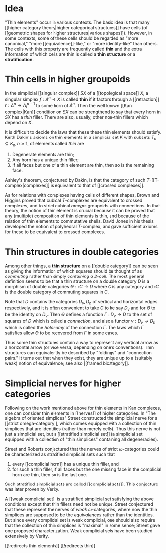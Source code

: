 # Idea #

"Thin elements" occur in various contexts.  The basic idea is that  many [[higher category theory|higher categorical structures]] have cells (of [[geometric shapes for higher structures|various shapes]]).  However, in some contexts, some of these cells should be regarded as "more canonical," "more [[equivalence]]-like," or "more identity-like" than others.  The cells with this property are frequently called **thin** and the extra information of which cells are thin is called a **thin structure** or a **stratification**.


# Thin cells in higher groupoids #

In the simplicial [[singular complex]] $S X$ of a [[topological space]] $X$, a singular simplex $f: \Delta^n \to X$ is called **thin** if it factors through a [[retraction]] $r: \Delta^n \to \Lambda^{n-1}_i$ to some horn of $\Delta^n$.  Then the well known [[Kan complex|Kan]] condition on $S X$ can be strengthend to say that every horn in $S X$ has a _thin_ filler.  There are also, usually, other non-thin fillers which depend on $X$.

It is difficult to decide the laws that these these thin elements should satisfy.  Keith Dakin's axioms on thin elements in a simplicial  set $K$ with subsets $T_n \subseteq K_n, n \geq 1$, of elements called _thin_ are 
1. Degenerate elements are thin;
1. Any horn has a unique thin filler;
1. If all faces but one of a thin element are thin, then so is the remaining face. 

Ashley's theorem, conjectured by Dakin, is that the category of such  $T$-[[T-complex|complexes]] is equivalent to that of [[crossed complexes]].

As for relations with complexes having cells of different shapes, Brown and Higgins proved that cubical $T$-complexes are equivalent to crossed complexes, and to strict cubical $omega$-groupoids with connections.  In that theory, the notion of thin element is crucial because it can be proved that any (multiple) composition of thin elements is thin, and because of the relation of thin elements to commutative shells.  David Jones in his thesis developed the notion of polyhedral $T$-complex, and gave sufficient axioms for these to be equivalent to crossed complexes.


# Thin structures in double categories #

Among other things, a **thin structure** on a [[double category]] can be seen as giving the information of which squares should be thought of as _commuting_ rather than simply _containing a 2-cell_.  The most general definition seems to be that a thin structure on a double category $D$ is a morphism of double categories $\Theta: \square C \to D$ where $C$ is any category and $\square C$ is the double category of commuting squares in $C$. 

Note that $D$ contains the categories $D_v, D_h$ of vertical and horizontal edges respectively, and it is often convenient to take $C$ to be say $D_v$ and for $\Theta$ to be the identity on $D_v$. Then $\Theta$ defines a function $\Gamma: D_v \to D$ to the set of squares of $D$ which is called a _connection_, and also a functor $\gamma: D_v \to D_h$ which is called the _holonomy_ of the connection $\Gamma$. The laws which $\Gamma$ satisfies allow $\Theta$ to be recovered from $\Gamma$ in some cases.  


Thus some thin structures  contain a way to represent any vertical arrow as a horizontal arrow (or vice versa, depending on one's conventions).  Thin structures can equivalently be described by "foldings" and "connection pairs."  It turns out that when they exist, they are unique up to a (suitably weak) notion of equivalence; see also [[framed bicategory]].


# Simplicial nerves for higher categories #

Following on the work mentioned above for thin elements in Kan complexes, one can consider thin elements in [[nerves]] of higher categories.  In "The algebra of oriented simplices" Street constructed the simplicial nerve for a [[strict omega-category]], which comes equipped with a collection of thin simplices that are identities (rather than merely cells).  Thus this nerve is not just a simplicial set, but a [[stratified simplicial set]] (a simplicial set equipped with a collection of "thin simplices" containing all degeneracies).

Street and Roberts conjectured that the nerves of strict $\omega$-categories could be characterized as stratified simplicial sets such that
1. every [[complicial horn]] has a unique thin filler, and 
1. for such a thin filler, if all faces but the one missing face in the complicial horn are thin, then so is the last one.

Such stratified simplicial sets are called [[complicial sets]].  This conjecture was later proven by Verity.

A [[weak complicial set]] is a stratified simplicial set satisfying the above conditions except that thin fillers need not be unique. Street conjectured that these represent the nerves of _weak_ $\omega$-categories, where now the thin simplices are supposed to be the _equivalences_ rather than the identities.  But since every complicial set is weak complicial, one should also require that the collection of thin simplices is "maximal" in some sense; Street gave one proposed characterization.  Weak complicial sets have been studied extensively by Verity.

[[!redirects thin elements]]
[[!redirects thin]]